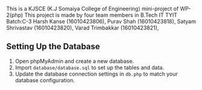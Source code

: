 This is a KJSCE (K.J Somaiya College of Engineering) mini-project of WP-2(php) This project is made by four team members in B.Tech IT TYIT Batch:C-3 Harsh Kanse (16010423806), Purav Shah (16010423818), Satyam Shrivastav (16010423820), Varad Trimbakkar (16010423821),


## Setting Up the Database
1. Open phpMyAdmin and create a new database.
2. Import `database/database.sql` to set up the tables and data.
3. Update the database connection settings in `db.php` to match your database configuration.

